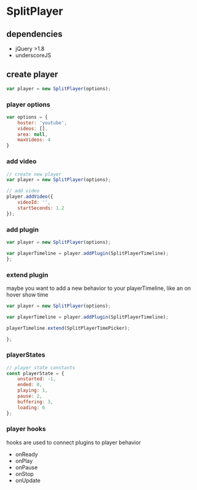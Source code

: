 # SplitPlayer

## dependencies

- jQuery >1.8
- underscoreJS


## create player

```javascript
var player = new SplitPlayer(options);
```

### player options

```javascript
var options = {
    hoster: 'youtube',
    videos: [],
    area: null,
    maxVideos: 4
}
```

### add video

```javascript
// create new player
var player = new SplitPlayer(options);

// add video
player.addVideo({
    videoId: '',
    startSeconds: 1.2
});
```

### add plugin

```javascript
var player = new SplitPlayer(options);

var playerTimeline = player.addPlugin(SplitPlayerTimeline);
};
```

### extend plugin

maybe you want to add a new behavior to your playerTimeline, like an on hover show time

```javascript
var player = new SplitPlayer(options);

var playerTimeline = player.addPlugin(SplitPlayerTimeline);

playerTimeline.extend(SplitPlayerTimePicker);

};
```

### playerStates

```javascript
// player state constants
const playerState = {
    unstarted: -1,
    ended: 0,
    playing: 1,
    pause: 2,
    buffering: 3,
    loading: 6
};
```

### player hooks

hooks are used to connect plugins to player behavior

- onReady
- onPlay
- onPause
- onStop
- onUpdate
